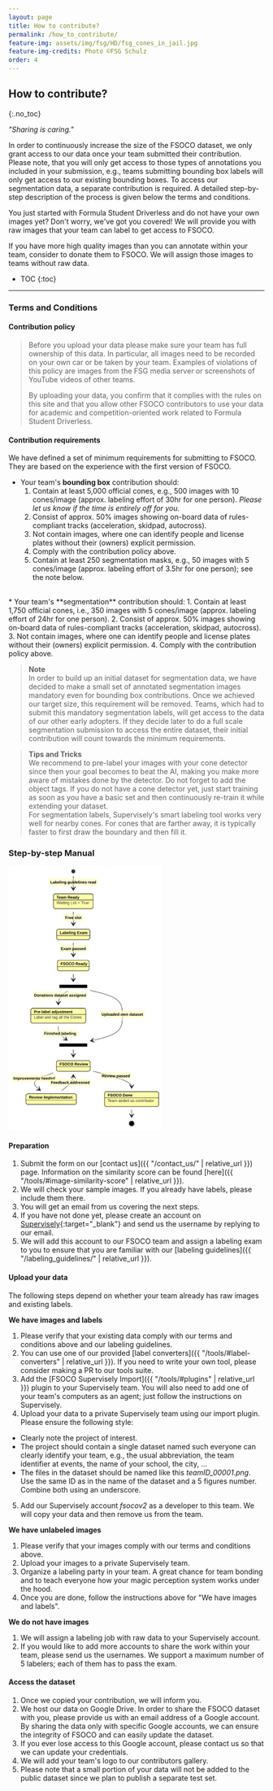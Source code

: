```yaml
---
layout: page
title: How to contribute?
permalink: /how_to_contribute/
feature-img: assets/img/fsg/HD/fsg_cones_in_jail.jpg
feature-img-credits: Photo ©FSG Schulz
order: 4
---
```


## How to contribute?
{:.no_toc}

*"Sharing is caring."*

In order to continuously increase the size of the FSOCO dataset, we only grant access to our data once your team submitted their contribution.
Please note, that you will only get access to those types of annotations you included in your submission, e.g., teams submitting bounding box labels will only get access to our existing bounding boxes.
To access our segmentation data, a separate contribution is required.
A detailed step-by-step description of the process is given below the terms and conditions.

You just started with Formula Student Driverless and do not have your own images yet?
Don't worry, we've got you covered!
We will provide you with raw images that your team can label to get access to FSOCO.

If you have more high quality images than you can annotate within your team, consider to donate them to FSOCO.
We will assign those images to teams without raw data.

* TOC
{:toc}
---

### Terms and Conditions

#### Contribution policy

> Before you upload your data please make sure your team has full ownership of this data. In particular, all images need to be recorded on your own car or be taken by your team. Examples of violations of this policy are images from the FSG media server or screenshots of YouTube videos of other teams.
>
> By uploading your data, you confirm that it complies with the rules on this site and that you allow other FSOCO contributors to use your data for academic and competition-oriented work related to Formula Student Driverless.

#### Contribution requirements

We have defined a set of minimum requirements for submitting to FSOCO.
They are based on the experience with the first version of FSOCO.

* Your team's **bounding box** contribution should:  
  1. Contain at least 5,000 official cones, e.g., 500 images with 10 cones/image (approx. labeling effort of 30hr for one person). *Please let us know if the time is entirely off for you.*
  2. Consist of approx. 50% images showing on-board data of rules-compliant tracks (acceleration, skidpad, autocross).  
  3. Not contain images, where one can identify people and license plates without their (owners) explicit permission.  
  4. Comply with the contribution policy above.  
  5. Contain at least 250 segmentation masks, e.g., 50 images with 5 cones/image (approx. labeling effort of 3.5hr for one person); see the note below.   
<br>
* Your team's **segmentation** contribution should:  
  1. Contain at least 1,750 official cones, i.e., 350 images with 5 cones/image (approx. labeling effort of 24hr for one person).  
  2. Consist of approx. 50% images showing on-board data of rules-compliant tracks (acceleration, skidpad, autocross).  
  3. Not contain images, where one can identify people and license plates without their (owners) explicit permission.  
  4. Comply with the contribution policy above.   

> **Note**
> <br>
> In order to build up an initial dataset for segmentation data, we have decided to make a small set of annotated segmentation images mandatory even for bounding box contributions.
> Once we achieved our target size, this requirement will be removed.
> Teams, which had to submit this mandatory segmentation labels, will get access to the data of our other early adopters.
> If they decide later to do a full scale segmentation submission to access the entire dataset, their initial contribution will count towards the minimum requirements.  

> **Tips and Tricks**
> <br>
> We recommend to pre-label your images with your cone detector since then your goal becomes to beat the AI, making you make more aware of mistakes done by the detector.
> Do not forget to add the object tags.
> If you do not have a cone detector yet, just start training as soon as you have a basic set and then continuously re-train it while extending your dataset.
> <br>
> For segmentation labels, Supervisely's smart labeling tool works very well for nearby cones.
> For cones that are farther away, it is typically faster to first draw the boundary and then fill it.

### Step-by-step Manual

<!-- Comment via script because of unfortunate Mermaid syntax -->
<script>
/*
For prototyping/theming: https://mermaid-js.github.io/mermaid-live-editor
<div class="mermaid">
%%{init: {"theme": "default", "themeVariables": { "primaryColor": #aeceea", "nodeBorder": "black", "background": "black", "mainBkg": "#3884c7", "textColor": "#222222", "labelColor": "#ffffff" }}}%%

stateDiagram
  state fork_state <<fork>>
  state join_state <<join>>
    state "Team Ready" as s0: Waiting list = True
    state "Labeling Exam" as s1: 
    state "FSOCO Ready" as s2:
    state "Pre-label Adjustment" as s3: Label and tag all the Cones
    state "Review Implementation" as s4:
    state "FSOCO Review" as s5:
    state "FSOCO Done" as s6: Team added as contributor
    
    

    [*] --> s0: Labeling guidelines read
    s0 --> s1: Free slot
    s1 --> s2: Exam passed
    s2 --> fork_state
    fork_state --> s3: Donations dataset assigned
    s3 --> join_state: Finished labeling
    fork_state --> join_state: Uploaded own dataset
    join_state --> s5
    s5 --> s6: Review passed
    s5 --> s4: Improvements needed
    s4 --> s5: Feedback addressed
    s6 --> [*]
</div>
*/
</script>

<img src="../assets/img/examples/contribution_process.svg" style="width: 60%;  height: auto; float:center;">

#### Preparation

1. Submit the form on our [contact us]({{ "/contact_us/" | relative_url }}) page. Information on the similarity score can be found [here]({{ "/tools/#image-similarity-score" | relative_url }}).
2. We will check your sample images. If you already have labels, please include them there.
3. You will get an email from us covering the next steps.
4. If you have not done yet, please create an account on [Supervisely](https://supervise.ly/ "Opens in a new tab."){:target="_blank"} and send us the username by replying to our email.
5. We will add this account to our FSOCO team and assign a labeling exam to you to ensure that you are familiar with our [labeling guidelines]({{ "/labeling_guidelines/" | relative_url }}).


#### Upload your data

The following steps depend on whether your team already has raw images and existing labels.

**We have images and labels**
1. Please verify that your existing data comply with our terms and conditions above and our labeling guidelines.
2. You can use one of our provided [label converters]({{ "/tools/#label-converters" | relative_url }}). If you need to write your own tool, please consider making a PR to our tools suite.
3. Add the [FSOCO Supervisely Import]({{ "/tools/#plugins" | relative_url }}) plugin to your Supervisely team. You will also need to add one of your team's computers as an agent; just follow the instructions on Supervisely.
4. Upload your data to a private Supervisely team using our import plugin. Please ensure the following style:
* Clearly note the project of interest.
* The project should contain a single dataset named such everyone can clearly identify your team, e.g., the usual abbreviation, the team identifier at events, the name of your school, the city, ...
* The files in the dataset should be named like this *teamID_00001.png*. Use the same ID as in the name of the dataset and a 5 figures number. Combine both using an underscore.
5. Add our Supervisely account *fsocov2* as a developer to this team. We will copy your data and then remove us from the team.

**We have unlabeled images**
1. Please verify that your images comply with our terms and conditions above.
2. Upload your images to a private Supervisely team.
3. Organize a labeling party in your team. A great chance for team bonding and to teach everyone how your magic perception system works under the hood.
4. Once you are done, follow the instructions above for "We have images and labels".

**We do not have images**
1. We will assign a labeling job with raw data to your Supervisely account.  
2. If you would like to add more accounts to share the work within your team, please send us the usernames. We support a maximum number of 5 labelers; each of them has to pass the exam.

#### Access the dataset

1. Once we copied your contribution, we will inform you.
2. We host our data on Google Drive. In order to share the FSOCO dataset with you, please provide us with an email address of a Google account. By sharing the data only with specific Google accounts, we can ensure the integrity of FSOCO and can easily update the dataset.
3. If you ever lose access to this Google account, please contact us so that we can update your credentials.
4. We will add your team's logo to our contributors gallery.
5. Please note that a small portion of your data will not be added to the public dataset since we plan to publish a separate test set.
